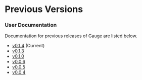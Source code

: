# Previous Versions

### User Documentation

Documentation for previous releases of Gauge are listed below.

- [v0.1.4](/documentation/user/current) (Current)
- [v0.1.3](/documentation/user/0.1.3)
- [v0.1.0](/documentation/user/0.1.0)
- [v0.0.6](/documentation/user/0.0.6)
- [v0.0.5](/documentation/user/0.0.5)
- [v0.0.4](/documentation/user/0.0.4)
